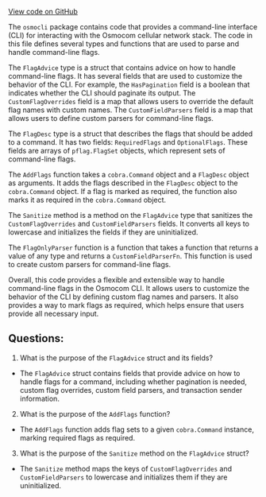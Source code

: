 [View code on GitHub](https://github.com/duality-labs/duality/osmoutils/osmocli/flag_advice.go)

The `osmocli` package contains code that provides a command-line interface (CLI) for interacting with the Osmocom cellular network stack. The code in this file defines several types and functions that are used to parse and handle command-line flags.

The `FlagAdvice` type is a struct that contains advice on how to handle command-line flags. It has several fields that are used to customize the behavior of the CLI. For example, the `HasPagination` field is a boolean that indicates whether the CLI should paginate its output. The `CustomFlagOverrides` field is a map that allows users to override the default flag names with custom names. The `CustomFieldParsers` field is a map that allows users to define custom parsers for command-line flags.

The `FlagDesc` type is a struct that describes the flags that should be added to a command. It has two fields: `RequiredFlags` and `OptionalFlags`. These fields are arrays of `pflag.FlagSet` objects, which represent sets of command-line flags.

The `AddFlags` function takes a `cobra.Command` object and a `FlagDesc` object as arguments. It adds the flags described in the `FlagDesc` object to the `cobra.Command` object. If a flag is marked as required, the function also marks it as required in the `cobra.Command` object.

The `Sanitize` method is a method on the `FlagAdvice` type that sanitizes the `CustomFlagOverrides` and `CustomFieldParsers` fields. It converts all keys to lowercase and initializes the fields if they are uninitialized.

The `FlagOnlyParser` function is a function that takes a function that returns a value of any type and returns a `CustomFieldParserFn`. This function is used to create custom parsers for command-line flags.

Overall, this code provides a flexible and extensible way to handle command-line flags in the Osmocom CLI. It allows users to customize the behavior of the CLI by defining custom flag names and parsers. It also provides a way to mark flags as required, which helps ensure that users provide all necessary input.
## Questions: 
 1. What is the purpose of the `FlagAdvice` struct and its fields?
- The `FlagAdvice` struct contains fields that provide advice on how to handle flags for a command, including whether pagination is needed, custom flag overrides, custom field parsers, and transaction sender information.

2. What is the purpose of the `AddFlags` function?
- The `AddFlags` function adds flag sets to a given `cobra.Command` instance, marking required flags as required.

3. What is the purpose of the `Sanitize` method on the `FlagAdvice` struct?
- The `Sanitize` method maps the keys of `CustomFlagOverrides` and `CustomFieldParsers` to lowercase and initializes them if they are uninitialized.